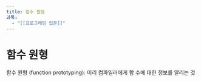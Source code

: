 ```yaml
---
title: 함수 원형
과목:
  - "[[프로그래밍 입문]]"
---
```


# 함수 원형

함수 원형 (function prototyping): 미리 컴파일러에게 함 수에 대한 정보를 알리는 것
